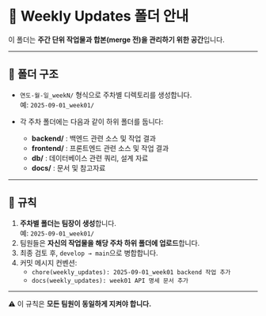 # 📅 Weekly Updates 폴더 안내

이 폴더는 **주간 단위 작업물과 합본(merge 전)을 관리하기 위한 공간**입니다.

---

## 📂 폴더 구조
- `연도-월-일_weekN/` 형식으로 주차별 디렉토리를 생성합니다.  
  예: `2025-09-01_week01/`

- 각 주차 폴더에는 다음과 같이 하위 폴더를 둡니다:
  - **backend/** : 백엔드 관련 소스 및 작업 결과
  - **frontend/** : 프론트엔드 관련 소스 및 작업 결과
  - **db/** : 데이터베이스 관련 쿼리, 설계 자료
  - **docs/** : 문서 및 참고자료

---

## 📝 규칙
1. **주차별 폴더는 팀장이 생성**합니다.  
   예: `2025-09-01_week01/`
2. 팀원들은 **자신의 작업물을 해당 주차 하위 폴더에 업로드**합니다.
3. 최종 검토 후, `develop → main`으로 병합합니다.
4. 커밋 메시지 컨벤션:
   - `chore(weekly_updates): 2025-09-01_week01 backend 작업 추가`
   - `docs(weekly_updates): week01 API 명세 문서 추가`

---

⚠️ 이 규칙은 **모든 팀원이 동일하게 지켜야 합니다.**
